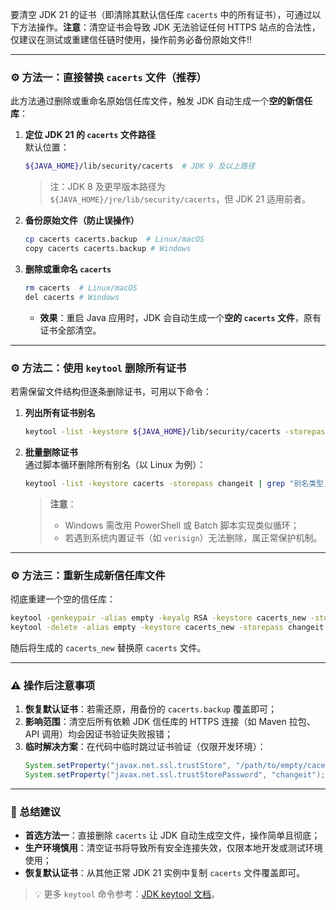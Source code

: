要清空 JDK 21 的证书（即清除其默认信任库 `cacerts` 中的所有证书），可通过以下方法操作。**注意**：清空证书会导致 JDK 无法验证任何 HTTPS 站点的合法性，仅建议在测试或重建信任链时使用，操作前务必备份原始文件‼️

---

### ⚙️ 方法一：直接替换 `cacerts` 文件（推荐）
此方法通过删除或重命名原始信任库文件，触发 JDK 自动生成一个**空的新信任库**：
1. **定位 JDK 21 的 `cacerts` 文件路径**  
   默认位置：  
   ```bash
   ${JAVA_HOME}/lib/security/cacerts  # JDK 9 及以上路径
   ```
   > 注：JDK 8 及更早版本路径为 `${JAVA_HOME}/jre/lib/security/cacerts`，但 JDK 21 适用前者。

2. **备份原始文件（防止误操作）**  
   ```bash
   cp cacerts cacerts.backup  # Linux/macOS
   copy cacerts cacerts.backup # Windows
   ```

3. **删除或重命名 `cacerts`**  
   ```bash
   rm cacerts  # Linux/macOS
   del cacerts # Windows
   ```
   - **效果**：重启 Java 应用时，JDK 会自动生成一个**空的 `cacerts` 文件**，原有证书全部清空。

---

### ⚙️ 方法二：使用 `keytool` 删除所有证书
若需保留文件结构但逐条删除证书，可用以下命令：
1. **列出所有证书别名**  
   ```bash
   keytool -list -keystore ${JAVA_HOME}/lib/security/cacerts -storepass changeit
   ```
2. **批量删除证书**  
   通过脚本循环删除所有别名（以 Linux 为例）：
   ```bash
   keytool -list -keystore cacerts -storepass changeit | grep "别名类型," | awk '{print $1}' | xargs -I {} keytool -delete -alias {} -keystore cacerts -storepass changeit
   ```
   > **注意**：  
   > - Windows 需改用 PowerShell 或 Batch 脚本实现类似循环；  
   > - 若遇到系统内置证书（如 `verisign`）无法删除，属正常保护机制。

---

### ⚙️ 方法三：重新生成新信任库文件
彻底重建一个空的信任库：
```bash
keytool -genkeypair -alias empty -keyalg RSA -keystore cacerts_new -storepass changeit -dname "CN=Temp, OU=Temp, O=Temp, L=Temp, ST=Temp, C=Temp"
keytool -delete -alias empty -keystore cacerts_new -storepass changeit
```
随后将生成的 `cacerts_new` 替换原 `cacerts` 文件。

---

### ⚠️ 操作后注意事项
1. **恢复默认证书**：若需还原，用备份的 `cacerts.backup` 覆盖即可；  
2. **影响范围**：清空后所有依赖 JDK 信任库的 HTTPS 连接（如 Maven 拉包、API 调用）均会因证书验证失败报错；  
3. **临时解决方案**：在代码中临时跳过证书验证（仅限开发环境）：  
   ```java
   System.setProperty("javax.net.ssl.trustStore", "/path/to/empty/cacerts");
   System.setProperty("javax.net.ssl.trustStorePassword", "changeit");
   
   ```

---

### 📌 总结建议
- **首选方法一**：直接删除 `cacerts` 让 JDK 自动生成空文件，操作简单且彻底；  
- **生产环境慎用**：清空证书将导致所有安全连接失效，仅限本地开发或测试环境使用；  
- **恢复默认证书**：从其他正常 JDK 21 实例中复制 `cacerts` 文件覆盖即可。  

> 💡 更多 `keytool` 命令参考：[JDK keytool 文档](https://docs.oracle.com/javase/21/docs/specs/man/keytool.html)。
